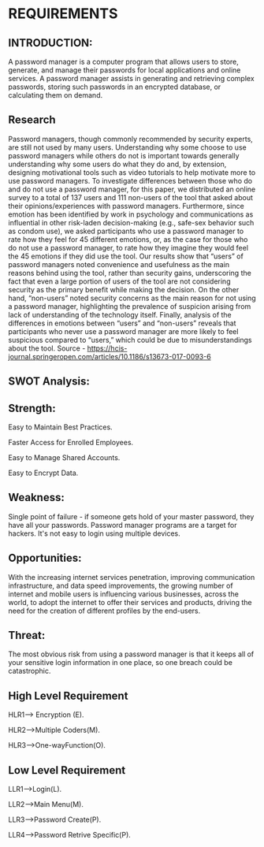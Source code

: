# REQUIREMENTS
## INTRODUCTION:
A password manager is a computer program that allows users to store, generate, and manage their passwords for local applications and online services.
A password manager assists in generating and retrieving complex passwords, storing such passwords in an encrypted database, or calculating them on demand.

## Research
Password managers, though commonly recommended by security experts, are still not used by many users. Understanding why some choose to use password managers while others do not is important towards generally understanding why some users do what they do and, by extension, designing motivational tools such as video tutorials to help motivate more to use password managers. To investigate differences between those who do and do not use a password manager, for this paper, we distributed an online survey to a total of 137 users and 111 non-users of the tool that asked about their opinions/experiences with password managers. Furthermore, since emotion has been identified by work in psychology and communications as influential in other risk-laden decision-making (e.g., safe-sex behavior such as condom use), we asked participants who use a password manager to rate how they feel for 45 different emotions, or, as the case for those who do not use a password manager, to rate how they imagine they would feel the 45 emotions if they did use the tool. Our results show that “users” of password managers noted convenience and usefulness as the main reasons behind using the tool, rather than security gains, underscoring the fact that even a large portion of users of the tool are not considering security as the primary benefit while making the decision. On the other hand, “non-users” noted security concerns as the main reason for not using a password manager, highlighting the prevalence of suspicion arising from lack of understanding of the technology itself. Finally, analysis of the differences in emotions between “users” and “non-users” reveals that participants who never use a password manager are more likely to feel suspicious compared to “users,” which could be due to misunderstandings about the tool. Source - https://hcis-journal.springeropen.com/articles/10.1186/s13673-017-0093-6

## SWOT Analysis:
## Strength:
Easy to Maintain Best Practices.

Faster Access for Enrolled Employees.

Easy to Manage Shared Accounts.

Easy to Encrypt Data.
## Weakness:
Single point of failure - if someone gets hold of your master password, they have all your passwords.
Password manager programs are a target for hackers. It's not easy to login using multiple devices.
## Opportunities:
With the increasing internet services penetration, improving communication infrastructure, and data speed improvements, the growing number of internet and mobile users is influencing various businesses, across the world, to adopt the internet to offer their services and products, driving the need for the creation of different profiles by the end-users.
## Threat:
The most obvious risk from using a password manager is that it keeps all of your sensitive login information in one place, so one breach could be catastrophic.

## High Level Requirement
HLR1--> Encryption (E).

HLR2-->Multiple Coders(M).

HLR3-->One-wayFunction(O).

## Low Level Requirement
LLR1-->Login(L).

LLR2-->Main Menu(M).

LLR3-->Password Create(P).

LLR4-->Password Retrive Specific(P).
